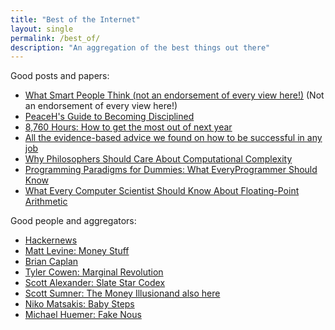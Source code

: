 ```yaml
---
title: "Best of the Internet"
layout: single
permalink: /best_of/
description: "An aggregation of the best things out there"
---
```


Good posts and papers:
* [What Smart People Think (not an endorsement of every view here!)](https://medium.com/@pullnews/in-reality-a-new-worldview-just-for-you-ea72eeea04b1) (Not an endorsement of every view here!)
* [PeaceH's Guide to Becoming Disciplined](https://www.reddit.com/r/getdisciplined/comments/2dd7yh/advice_peacehs_guide_to_becoming_disciplined/)
* [8,760 Hours: How to get the most out of next year](https://alexvermeer.com/8760hours/)
* [All the evidence-based advice we found on how to be successful in any job](https://80000hours.org/career-guide/how-to-be-successful/)
* [Why Philosophers Should Care About Computational Complexity](https://arxiv.org/pdf/1108.1791.pdf)
* [Programming Paradigms for Dummies:  What EveryProgrammer Should Know](https://www.info.ucl.ac.be/~pvr/VanRoyChapter.pdf)
* [What Every Computer Scientist Should Know About Floating-Point Arithmetic](https://docs.oracle.com/cd/E19957-01/806-3568/ncg_goldberg.html)

Good people and aggregators:
* [Hackernews](https://news.ycombinator.com/)
* [Matt Levine: Money Stuff](https://www.bloomberg.com/opinion/authors/ARbTQlRLRjE/matthew-s-levine)
* [Brian Caplan](https://www.econlib.org/author/bcaplan/)
* [Tyler Cowen: Marginal Revolution](https://marginalrevolution.com/)
* [Scott Alexander: Slate Star Codex](https://slatestarcodex.com/)
* [Scott Sumner: The Money Illusion](https://www.themoneyillusion.com/)[and also here](https://www.econlib.org/author/ssumner/)
* [Niko Matsakis: Baby Steps](https://smallcultfollowing.com/babysteps/)
* [Michael Huemer: Fake Nous](https://fakenous.net/)